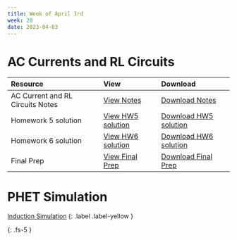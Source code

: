 ```yaml
---
title: Week of April 3rd
week: 20
date: 2023-04-03
---
```


# AC Currents and  RL Circuits

| Resource        | View          | Download |
|:-------------|:------------------|:------|
| AC Current and RL Circuits Notes | [View Notes](/assets/PDF/ac_rl.html) | [Download Notes](/assets/PDF/ac_rl.pdf) |
| Homework 5 solution| [View HW5 solution](/assets/PDF/3Q/hw5/solution.html) | [Download HW5 solution](/assets/PDF/3Q/hw5/solution.pdf) |
| Homework 6 solution| [View HW6 solution](/assets/PDF/3Q/hw5/solution.html) | [Download HW6 solution](/assets/PDF/3Q/hw6/solution.pdf) |
| Final Prep| [View Final Prep](/assets/PDF/3Q/finalprep/main.html) | [Download Final Prep](/assets/PDF/3Q/finalprep/main.pdf) |



# PHET Simulation

[Induction Simulation](https://phet.colorado.edu/en/simulations/faradays-law)
{: .label .label-yellow }



{: .fs-5 }
